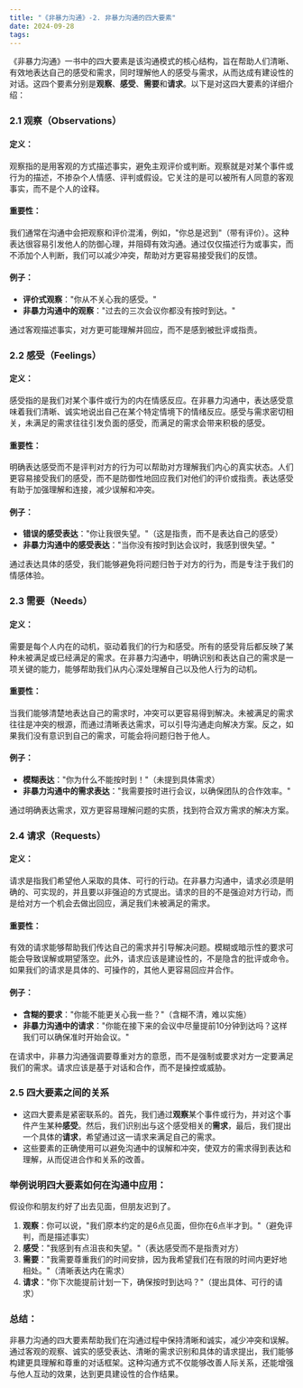 ```yaml
---
title: "《非暴力沟通》-2. 非暴力沟通的四大要素"
date: 2024-09-28
tags: 
---
```

《非暴力沟通》一书中的四大要素是该沟通模式的核心结构，旨在帮助人们清晰、有效地表达自己的感受和需求，同时理解他人的感受与需求，从而达成有建设性的对话。这四个要素分别是**观察**、**感受**、**需要**和**请求**。以下是对这四大要素的详细介绍：

### 2.1 观察（Observations）

#### 定义：
观察指的是用客观的方式描述事实，避免主观评价或判断。观察就是对某个事件或行为的描述，不掺杂个人情感、评判或假设。它关注的是可以被所有人同意的客观事实，而不是个人的诠释。

#### 重要性：
我们通常在沟通中会把观察和评价混淆，例如，"你总是迟到"（带有评价）。这种表达很容易引发他人的防御心理，并阻碍有效沟通。通过仅仅描述行为或事实，而不添加个人判断，我们可以减少冲突，帮助对方更容易接受我们的反馈。

#### 例子：
- **评价式观察**："你从不关心我的感受。"
- **非暴力沟通中的观察**："过去的三次会议你都没有按时到达。"

通过客观描述事实，对方更可能理解并回应，而不是感到被批评或指责。

### 2.2 感受（Feelings）

#### 定义：
感受指的是我们对某个事件或行为的内在情感反应。在非暴力沟通中，表达感受意味着我们清晰、诚实地说出自己在某个特定情境下的情绪反应。感受与需求密切相关，未满足的需求往往引发负面的感受，而满足的需求会带来积极的感受。

#### 重要性：
明确表达感受而不是评判对方的行为可以帮助对方理解我们内心的真实状态。人们更容易接受我们的感受，而不是防御性地回应我们对他们的评价或指责。表达感受有助于加强理解和连接，减少误解和冲突。

#### 例子：
- **错误的感受表达**："你让我很失望。"（这是指责，而不是表达自己的感受）
- **非暴力沟通中的感受表达**："当你没有按时到达会议时，我感到很失望。"

通过表达具体的感受，我们能够避免将问题归咎于对方的行为，而是专注于我们的情感体验。

### 2.3 需要（Needs）

#### 定义：
需要是每个人内在的动机，驱动着我们的行为和感受。所有的感受背后都反映了某种未被满足或已经满足的需求。在非暴力沟通中，明确识别和表达自己的需求是一项关键的能力，能够帮助我们从内心深处理解自己以及他人行为的动机。

#### 重要性：
当我们能够清楚地表达自己的需求时，冲突可以更容易得到解决。未被满足的需求往往是冲突的根源，而通过清晰表达需求，可以引导沟通走向解决方案。反之，如果我们没有意识到自己的需求，可能会将问题归咎于他人。

#### 例子：
- **模糊表达**："你为什么不能按时到！"（未提到具体需求）
- **非暴力沟通中的需求表达**："我需要按时进行会议，以确保团队的合作效率。"

通过明确表达需求，双方更容易理解问题的实质，找到符合双方需求的解决方案。

### 2.4 请求（Requests）

#### 定义：
请求是指我们希望他人采取的具体、可行的行动。在非暴力沟通中，请求必须是明确的、可实现的，并且要以非强迫的方式提出。请求的目的不是强迫对方行动，而是给对方一个机会去做出回应，满足我们未被满足的需求。

#### 重要性：
有效的请求能够帮助我们传达自己的需求并引导解决问题。模糊或暗示性的要求可能会导致误解或期望落空。此外，请求应该是建设性的，不是隐含的批评或命令。如果我们的请求是具体的、可操作的，其他人更容易回应并合作。

#### 例子：
- **含糊的要求**："你能不能更关心我一些？"（含糊不清，难以实施）
- **非暴力沟通中的请求**："你能在接下来的会议中尽量提前10分钟到达吗？这样我们可以确保准时开始会议。"

在请求中，非暴力沟通强调要尊重对方的意愿，而不是强制或要求对方一定要满足我们的需求。请求应该是基于对话和合作，而不是操控或威胁。

### 2.5 四大要素之间的关系
- 这四大要素是紧密联系的。首先，我们通过**观察**某个事件或行为，并对这个事件产生某种**感受**。然后，我们识别出与这个感受相关的**需求**，最后，我们提出一个具体的**请求**，希望通过这一请求来满足自己的需求。
- 这些要素的正确使用可以避免沟通中的误解和冲突，使双方的需求得到表达和理解，从而促进合作和关系的改善。

### 举例说明四大要素如何在沟通中应用：
假设你和朋友约好了出去见面，但朋友迟到了。

1. **观察**：你可以说，"我们原本约定的是6点见面，但你在6点半才到。"（避免评判，而是描述事实）
2. **感受**："我感到有点沮丧和失望。"（表达感受而不是指责对方）
3. **需要**："我需要尊重我们的时间安排，因为我希望我们在有限的时间内更好地相处。"（清晰表达内在需求）
4. **请求**："你下次能提前计划一下，确保按时到达吗？"（提出具体、可行的请求）

### 总结：
非暴力沟通的四大要素帮助我们在沟通过程中保持清晰和诚实，减少冲突和误解。通过客观的观察、诚实的感受表达、清晰的需求识别和具体的请求提出，我们能够构建更具理解和尊重的对话框架。这种沟通方式不仅能够改善人际关系，还能增强与他人互动的效果，达到更具建设性的合作结果。